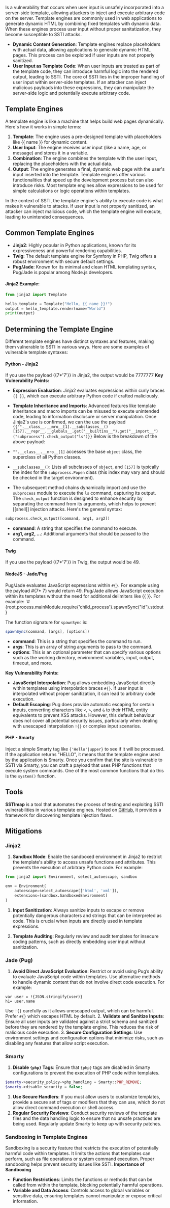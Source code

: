 Is a vulnerability that occurs when user input is unsafely incorporated into a server-side template, allowing attackers to inject and execute arbitrary code on the server. Template engines are commonly used in web applications to generate dynamic HTML by combining fixed templates with dynamic data. When these engines process user input without proper sanitatization, they become susceptible to SSTI attacks.
- **Dynamic Content Generation**: Template engines replace placeholders with actual data, allowing applications to generate dynamic HTML pages. This process can be exploited if user inputs are not properly sanitized.
- **User Input as Template Code**: When user inputs are treated as part of the template code, they can introduce harmful logic into the rendered output, leading to SSTI.
The core of SSTI lies in the improper handling of user input within server-side templates. If an attacker can inject malicious payloads into these expressions, they can manipulate the server-side logic and potentially execute arbitrary code.
## Template Engines
A template engine is like a machine that helps build web pages dynamically. Here's how it works in simple terms:
1. **Template**: The engine uses a pre-designed template with placeholders like {{ name }} for dynamic content.
2. **User Input**: The engine receives user input (like a name, age, or message) and stores it in a variable.
3. **Combination**: The engine combines the template with the user input, replacing the placeholders with the actual data.
4. **Output**: The engine generates a final, dynamic web page with the user's input inserted into the template.
Template engines offer various functionalities that speed up the development process but can also introduce risks. Most template engines allow expressions to be used for simple calculations or logic operations within templates.  

In the context of SSTI, the template engine's ability to execute code is what makes it vulnerable to attacks. If user input is not properly sanitized, an attacker can inject malicious code, which the template engine will execute, leading to unintended consequences.
## Common Template Engines
- **Jinja2**: Highly popular in Python applications, known for its expressiveness and powerful rendering capabilities.
- **Twig**: The default template engine for Symfony in PHP, Twig offers a robust environment with secure default settings.
- **Pug/Jade**: Known for its minimal and clean HTML templating syntax, Pug/Jade is popular among Node.js developers.
#### Jinja2 Example:
```python
from jinja2 import Template

hello_template = Template("Hello, {{ name }}!")
output = hello_template.render(name="World")
print(output)
```
## Determining the Template Engine
Different template engines have distinct syntaxes and features, making them vulnerable to SSTI in various ways. Here are some examples of vulnerable template syntaxes:
#### Python - Jinja2 
 If you use the payload {{7*'7'}}  in Jinja2, the output would be 7777777
 **Key Vulnerability Points:**

- **Expression Evaluation**: Jinja2 evaluates expressions within curly braces `{{ }}`, which can execute arbitrary Python code if crafted maliciously.
- **Template Inheritance and Imports**: Advanced features like template inheritance and macro imports can be misused to execute unintended code, leading to information disclosure or server manipulation.
Once Jinja2's use is confirmed, we can the use the payload `{{"".__class__.__mro__[1].__subclasses__()[157].__repr__.__globals__.get("__builtins__").get("__import__")("subprocess").check_output("ls")}}`
Below is the breakdown of the above payload:

- `"".__class__.__mro__[1]` accesses the base `object` class, the superclass of all Python classes.
- `__subclasses__()`: Lists all subclasses of `object`, and `[157]` is typically the index for the `subprocess.Popen` class (this index may vary and should be checked in the target environment).
- The subsequent method chains dynamically import and use the `subprocess` module to execute the `ls` command, capturing its output.
The `check_output` function is designed to enhance security by separating the command from its arguments, which helps to prevent [[shell]] injection attacks. Here's the general syntax:

```python
subprocess.check_output([command, arg1, arg2])
```

- **command**: A string that specifies the command to execute.
- **arg1, arg2, ...**: Additional arguments that should be passed to the command.
#### Twig
If you use the payload {{7*'7'}} in Twig, the output would be 49.
#### NodeJS - Jade/Pug
Pug/Jade evaluates JavaScript expressions within `#{}`. For example using the payload #{7* 7} would return 49. 
Pug/Jade allows JavaScript execution within its templates without the need for additional delimiters like {{ }}. For example: `#{root.process.mainModule.require{'child_process'}.spawnSync("id").stdout}

The function signature for `spawnSync` is:

```javascript
spawnSync(command, [args], [options])
```

- **command**: This is a string that specifies the command to run.
- **args**: This is an array of string arguments to pass to the command.
- **options**: This is an optional parameter that can specify various options such as the working directory, environment variables, input, output, timeout, and more.

**Key Vulnerability Points:**

- **JavaScript Interpolation**: Pug allows embedding JavaScript directly within templates using interpolation braces `#{}`. If user input is interpolated without proper sanitization, it can lead to arbitrary code execution.
- **Default Escaping**: Pug does provide automatic escaping for certain inputs, converting characters like `<`, `>`, and `&` to their HTML entity equivalents to prevent XSS attacks. However, this default behaviour does not cover all potential security issues, particularly when dealing with unescaped interpolation `!{}` or complex input scenarios.
#### PHP - Smarty
Inject a simple Smarty tag like `{'Hello'|upper}` to see if it will be processed. If the application returns "HELLO", it means that the template engine used by the application is Smarty.
Once you confirm that the site is vulnerable to SSTI via Smarty, you can craft a payload that uses PHP functions that execute system commands. One of the most common functions that do this is the `system()` function.
## Tools
**SSTImap** is a tool that automates the process of testing and exploiting SSTI vulnerabilities in various template engines. Hosted on [GitHub](https://github.com/vladko312/SSTImap), it provides a framework for discovering template injection flaws.

## Mitigations
### Jinja2

1. **Sandbox Mode**: Enable the sandboxed environment in Jinja2 to restrict the template's ability to access unsafe functions and attributes. This prevents the execution of arbitrary Python code. For example:

```python
from jinja2 import Environment, select_autoescape, sandbox

env = Environment(
	autoescape=select_autoescape(['html', 'xml']),
	extensions=[sandbox.SandboxedEnvironment]
)
```

1. **Input Sanitization**: Always sanitize inputs to escape or remove potentially dangerous characters and strings that can be interpreted as code. This is crucial when inputs are directly used in template expressions.

2. **Template Auditing**: Regularly review and audit templates for insecure coding patterns, such as directly embedding user input without sanitization.
### Jade (Pug)

1. **Avoid Direct JavaScript Evaluation**: Restrict or avoid using Pug’s ability to evaluate JavaScript code within templates. Use alternative methods to handle dynamic content that do not involve direct code execution. For example:
```pug
var user = !{JSON.stringify(user)}
h1= user.name
```
Use `!{}` carefully as it allows unescaped output, which can be harmful. Prefer `#{}` which escapes HTML by default.
2. **Validate and Sanitize Inputs**: Ensure all user inputs are validated against a strict schema and sanitized before they are rendered by the template engine. This reduces the risk of malicious code execution.
3. **Secure Configuration Settings**: Use environment settings and configuration options that minimize risks, such as disabling any features that allow script execution.
### Smarty
1. **Disable `{php}` Tags**: Ensure that `{php}` tags are disabled in Smarty configurations to prevent the execution of PHP code within templates.
```php
$smarty->security_policy->php_handling = Smarty::PHP_REMOVE;
$smarty->disable_security = false;
```

1. **Use Secure Handlers**: If you must allow users to customize templates, provide a secure set of tags or modifiers that they can use, which do not allow direct command execution or shell access.
2. **Regular Security Reviews**: Conduct security reviews of the template files and the data handling logic to ensure that no unsafe practices are being used. Regularly update Smarty to keep up with security patches.
### Sandboxing in Template Engines
Sandboxing is a security feature that restricts the execution of potentially harmful code within templates. It limits the actions that templates can perform, such as file operations or system command execution. Proper sandboxing helps prevent security issues like SSTI.
**Importance of Sandboxing**
- **Function Restrictions**: Limits the functions or methods that can be called from within the template, blocking potentially harmful operations.
- **Variable and Data Access**: Controls access to global variables or sensitive data, ensuring templates cannot manipulate or expose critical information.